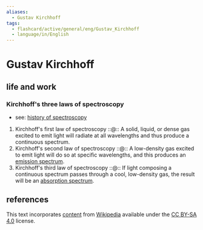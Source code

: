 ```yaml
---
aliases:
  - Gustav Kirchhoff
tags:
  - flashcard/active/general/eng/Gustav_Kirchhoff
  - language/in/English
---
```


# Gustav Kirchhoff

## life and work

### Kirchhoff's three laws of spectroscopy

- see: [history of spectroscopy](history%20of%20spectroscopy.md)

1. Kirchhoff's first law of spectroscopy ::@:: A solid, liquid, or dense gas excited to emit light will radiate at all wavelengths and thus produce a continuous spectrum.
2. Kirchhoff's second law of spectroscopy ::@:: A low-density gas excited to emit light will do so at specific wavelengths, and this produces an [emission spectrum](emission%20spectrum.md).
3. Kirchhoff's third law of spectroscopy ::@:: If light composing a continuous spectrum passes through a cool, low-density gas, the result will be an [absorption spectrum](absorption%20spectroscopy.md#absorption%20spectrum).

## references

This text incorporates [content](https://en.wikipedia.org/wiki/Gustav_Kirchhoff) from [Wikipedia](Wikipedia.md) available under the [CC BY-SA 4.0](https://creativecommons.org/licenses/by-sa/4.0/) license.
